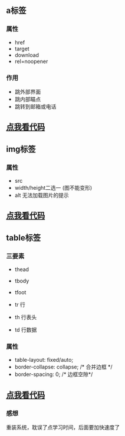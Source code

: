 ## a标签

### 属性
* href
* target
* download
* rel=noopener

### 作用
* 跳外部界面
* 跳内部瞄点
* 跳转到邮箱或电话

<a href="/a-href.html">点我看代码</a>
--- 
## img标签

### 属性
* src
* width/height二选一 (图不能变形)
* alt 无法加载图片的提示

<a href="/image.html" font-size="12px">点我看代码</a>
--- 
## table标签

### 三要素
* thead
* tbody
* tfoot

* tr 行
* th 行表头
* td 行数据

### 属性
* table-layout: fixed/auto;
* border-collapse: collapse; /* 合并边框 */
* border-spacing: 0; /* 边框空隙*/

<a href="/image.html">点我看代码</a>
---   
### 感想
重装系统，耽误了点学习时间，后面要加快速度了